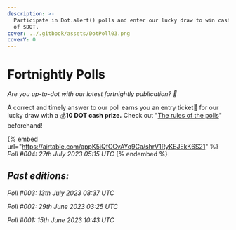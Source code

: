 ```yaml
---
description: >-
  Participate in Dot.alert() polls and enter our lucky draw to win cash prizes
  of $DOT.
cover: ../.gitbook/assets/DotPoll03.png
coverY: 0
---
```


# Fortnightly Polls

_Are you up-to-dot with our latest fortnightly publication? 👀_&#x20;

A correct and timely answer to our poll earns you an entry ticket🎫 for our lucky draw with a 💰**10 DOT cash prize.** Check out "[The rules of the polls](https://twitter.com/dot\_alert/status/1667098206323236866)" beforehand!

{% embed url="https://airtable.com/appK5iQfCCvAYq9Ca/shrV1RyKEJEkK6S21" %}
_Poll #004: 27th July 2023 05:15 UTC_
{% endembed %}



## _**Past editions:**_

_Poll #003: 13th July 2023 08:37 UTC_

_Poll #002: 29th June 2023 03:25 UTC_

_Poll #001: 15th June 2023 10:43 UTC_

